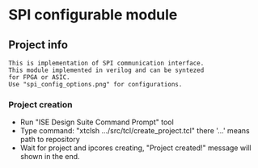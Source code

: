 # SPI configurable module
## Project info
```
This is implementation of SPI communication interface.
This module implemented in verilog and can be syntezed
for FPGA or ASIC.
Use "spi_config_options.png" for configurations.
```
### Project creation
- Run "ISE Design Suite Command Prompt" tool
- Type command: "xtclsh .../src/tcl/create_project.tcl" there '...' means path to repository
- Wait for project and ipcores creating, "Project created!" message will shown in the end.
